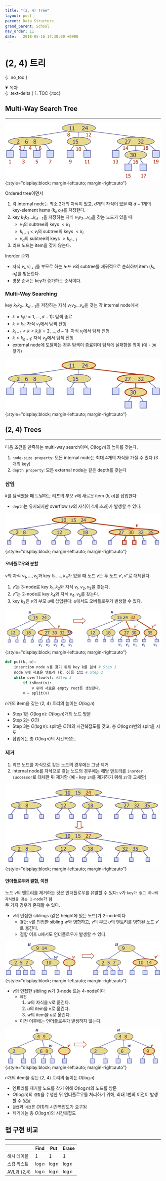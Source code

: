 ```yaml
---
title: "(2, 4) Tree"
layout: post
parent: Data Structure
grand_parent: School
nav_order: 11
date:   2018-05-16 14:30:00 +0900
---
```

# (2, 4) 트리
{: .no_toc }

<details open markdown="block">
  <summary>
    목차
  </summary>
  {: .text-delta }
1. TOC
{:toc}
</details>

## Multi-Way Search Tree
---
![24tree_1](../../../assets/images/2018-05-16-image-1.png){:style="display:block; margin-left:auto; margin-right:auto"}

Ordered tree이면서
1. 각 internal node는 최소 2개의 자식이 있고, $d$개의 자식이 있을 때 $d-1$개의 key-element items ($k_{i}, o_{i}$)를 저장한다.
2. key $k_{1}k_{2}...k_{d-1}$을 저장하는 자식 $v_{1}v_{2}...v_{d}$을 갖는 노드가 있을 때
    - $v_{1}$의 subtree의 keys $< k_{1}$
    - $k_{i-1} < v_{i}$의 subtree의 keys $< k_{i}$
    - $v_{d}$의 subtree의 keys $> k_{d-1}$
3. 리프 노드는 item을 갖지 않는다.

Inorder 순회
- 자식 $v_{i}, v_{i+1}$를 부모로 하는 노드 $v$의 subtree를 재귀적으로 순회하며 item $(k_{i}, o_{i})$를 방문한다.
- 방문 순서는 key가 증가하는 순서이다.

### Multi-Way Searching
key $k_{1}k_{2}...k_{d-1}$을 저장하는 자식 $v_{1}v_{2}...v_{d}$을 갖는 각 internal node에서
- $k=k_{i} (i=1,...,d-1)$: 탐색 종료
- $k<k_{1}$: 자식 $v_{1}$에서 탐색 진행
- $k_{i-1}<k<k_{i} (i=2,...,d-1)$: 자식 $v_{i}$에서 탐색 진행
- $k>k_{d-1}$: 자식 $v_{d}$에서 탐색 진행
- external node에 도달하는 경우 탐색이 종료되며 탐색에 실패함을 의미 (예 - `30` 찾기)

![24tree_2](../../../assets/images/2018-05-16-image-2.png){:style="display:block; margin-left:auto; margin-right:auto"}

## (2, 4) Trees
---
다음 조건을 만족하는 multi-way search이며, $O(\log n)$의 높이를 갖는다.
1. `node-size property`: 모든 internal node는 최대 4개의 자식을 가질 수 있다 (3개의 key)
2. `depth property`: 모든 external node는 같은 depth를 갖는다

### 삽입
$k$를 탐색했을 때 도달하는 리프의 부모 $v$에 새로운 item $(k, o)$를 삽입한다.
- `depth`는 유지되지만 overflow ($v$의 자식이 4개 초과)가 발생할 수 있다.

![24tree_3](../../../assets/images/2018-05-16-image-3.png){:style="display:block; margin-left:auto; margin-right:auto"}

#### 오버플로우와 분할
$v$의 자식 $v_1, ..., v_5$과 key $k_1, ..., k_4$가 있을 때 노드 $v$는 두 노드 $v', v''$로 대체된다.
1. $v'$는 3-node로 key $k_1, k_2$와 자식 $v_1, v_2, v_3$을 갖는다.
2. $v''$는 2-node로 key $k_4$와 자식 $v_4, v_5$를 갖는다.
3. key $k_3$은 $v$의 부모 $u$에 삽입된다: $u$에서도 오버플로우가 발생할 수 있다.

![24tree_4](../../../assets/images/2018-05-16-image-4.png){:style="display:block; margin-left:auto; margin-right:auto"}

```python
def put(k, o):
    insertion node v를 찾기 위해 key k를 검색 # Step 1
    node v에 새로운 엔트리 (k, o)를 삽입 # Step 2
    while overflow(v): #Step 3
        if isRoot(v):
            v 위에 새로운 empty root를 생성한다.
        v = split(v)
```
$n$개의 item을 갖는 (2, 4) 트리의 높이는 $O(\log n)$
- Step 1은 $O(\log n)$: $O(\log n)$개의 노드 방문
- Step 2는 $O(1)$
- Step 3는 $O(\log n)$: split은 $O(1)$의 시간복잡도를 갖고, 총 $O(\log n)$번의 split을 시도
- 삽입에는 총 $O(\log n)$의 시간복잡도

### 제거
1. 리프 노드를 자식으로 갖는 노드의 경우에는 그냥 제거
2. internal node를 자식으로 갖는 노드의 경우에는 해당 엔트리를 `inorder successor`로 대체한 뒤 제거함 (예 - key `24`를 제거하기 위해 `27`과 교체함)

![24tree_5](../../../assets/images/2018-05-16-image-5.png){:style="display:block; margin-left:auto; margin-right:auto"}

#### 언더플로우와 결합, 이전
노드 $v$의 엔트리를 제거하는 것은 언더플로우를 유발할 수 있다: $v$가 `key가 없고 하나의 자식만을 갖는 1-node`가 됨 <br>
두 가지 경우가 존재할 수 있다.
- $v$의 인접한 siblings (같은 height에 있는 노드)가 2-node이다
    - `결합`: $v$를 인접한 sibling $w$와 병합하고, $v$의 부모 $u$의 엔트리를 병합된 노드 $v'$로 옮긴다.
    - 결합 이후 $u$에서도 언더플로우가 발생할 수 있다.

![24tree_6](../../../assets/images/2018-05-16-image-6.png){:style="display:block; margin-left:auto; margin-right:auto"}

- $v$의 인접한 sibling $w$가 3-node 또는 4-node이다
    - `이전`
        1. $w$의 자식을 $v$로 옮긴다.
        2. $u$의 item을 $v$로 옮긴다.
        3. $w$의 item을 $u$로 옮긴다.
    - 이전 이후에는 언더플로우가 발생하지 않는다.

![24tree_7](../../../assets/images/2018-05-16-image-7.png){:style="display:block; margin-left:auto; margin-right:auto"}

$n$개의 item을 갖는 (2, 4) 트리의 높이는 $O(\log n)$
- 엔트리를 제거할 노드를 찾기 위해 $O(\log n)$의 노드를 방문
- $O(\log n)$의 `결합`을 수행한 뒤 언더플로우를 처리하기 위해, 최대 1번의 이전이 발생할 수 있음
- `결합`과 `이전`은 $O(1)$의 시간복잡도가 요구됨
- 제거에는 총 $O(\log n)$의 시간복잡도

## 맵 구현 비교
---

||Find|Put|Erase|
|---|---|---|---|
|해시 테이블|1|1|1|
|스킵 리스트|$\log n$|$\log n$|$\log n$|
|AVL과 (2,4)|$\log n$|$\log n$|$\log n$|